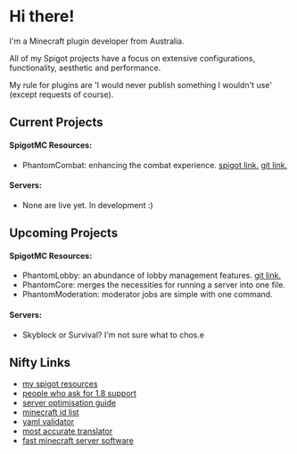 # Hi there!
I'm a Minecraft plugin developer from Australia.

All of my Spigot projects have a focus on extensive configurations, functionality, aesthetic and performance.

My rule for plugins are 'I would never publish something I wouldn't use' (except requests of course).

## Current Projects
#### SpigotMC Resources:
- PhantomCombat: enhancing the combat experience. [spigot link.](https://www.spigotmc.org/resources/%E2%9A%94-phantomcombat-%E2%9A%94-enhance-your-combat-experience.74060/) [git link.](https://github.com/lokka30/PhantomCombat)

#### Servers:
- None are live yet. In development :)

## Upcoming Projects
#### SpigotMC Resources:
- PhantomLobby: an abundance of lobby management features. [git link.](https://github.com/lokka30/PhantomLobby)
- PhantomCore: merges the necessities for running a server into one file.
- PhantomModeration: moderator jobs are simple with one command.

#### Servers:
- Skyblock or Survival? I'm not sure what to chos.e

## Nifty Links
- [my spigot resources](https://www.spigotmc.org/members/lokka30.828699/#resources)
- [people who ask for 1.8 support](https://www.spigotmc.org/threads/hackers-on-my-server-need-help.345790/page-2#post-3214230)
- [server optimisation guide](https://www.spigotmc.org/threads/guide-server-optimization%E2%9A%A1.283181/)
- [minecraft id list](https://www.digminecraft.com/lists/item_id_list_pc.php)
- [yaml validator](http://www.yamllint.com/)
- [most accurate translator](https://www.deepl.com/en/translator)
- [fast minecraft server software](https://papermc.io/downloads)
